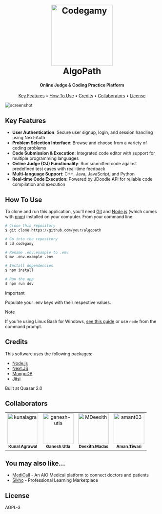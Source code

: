 <h1 align="center">
  <br>
  <a href="https://codegamy.vercel.app/"><img src="https://raw.githubusercontent.com/kunalagra/codegamy/main/public/logo.png" alt="Codegamy" width="200"></a>
  <br>
  AlgoPath
  <br>
</h1>

<h4 align="center">Online Judge & Coding Practice Platform</h4>

<p align="center">
  <a href="#key-features">Key Features</a> •
  <a href="#how-to-use">How To Use</a> •
  <a href="#credits">Credits</a> •
  <a href="#collaborators">Collaborators</a> •
  <a href="#license">License</a>
</p>

![screenshot](https://raw.githubusercontent.com/kunalagra/codegamy/main/public/screenshot.png)

## Key Features

* **User Authentication**: Secure user signup, login, and session handling using Next-Auth
* **Problem Selection Interface**: Browse and choose from a variety of coding problems
* **Code Submission & Execution**: Integrated code editor with support for multiple programming languages
* **Online Judge (OJ) Functionality**: Run submitted code against predefined test cases with real-time feedback
* **Multi-language Support**: C++, Java, JavaScript, and Python
* **Real-time Code Execution**: Powered by JDoodle API for reliable code compilation and execution

## How To Use

To clone and run this application, you'll need [Git](https://git-scm.com) and [Node.js](https://nodejs.org/en/download/) (which comes with [npm](http://npmjs.com)) installed on your computer. From your command line:

```bash
# Clone this repository
$ git clone https://github.com/your/algopath

# Go into the repository
$ cd codegamy

# Rename .env.example to .env
$ mv .env.example .env

# Install dependencies
$ npm install

# Run the app
$ npm run dev
```
> [!IMPORTANT]  
> Populate your .env keys with their respective values. 

> [!NOTE]
> If you're using Linux Bash for Windows, [see this guide](https://www.howtogeek.com/261575/how-to-run-graphical-linux-desktop-applications-from-windows-10s-bash-shell/) or use `node` from the command prompt.

## Credits

This software uses the following packages:

- [Node.js](https://nodejs.org/)
- [Next.JS](https://github.com/vercel/next.js/)
- [MongoDB](https://www.mongodb.com/)
- [Jitsi](https://github.com/jitsi/jitsi)

Built at Quasar 2.0

## Collaborators
<table>
<tr>
    <td align="center">
        <a href="https://github.com/kunalagra">
            <img src="https://avatars.githubusercontent.com/u/66416646?v=4" width="100;" alt="kunalagra"/>
            <br />
            <sub><b>Kunal Agrawal</b></sub>
        </a>
    </td>
    <td align="center">
        <a href="https://github.com/ganesh-utla">
            <img src="https://avatars.githubusercontent.com/u/87692393?v=4" width="100;" alt="ganesh-utla"/>
            <br />
            <sub><b>Ganesh Utla</b></sub>
        </a>
    </td>
    <td align="center">
        <a href="https://github.com/MDeexith">
            <img src="https://avatars.githubusercontent.com/u/88663554?v=4" width="100;" alt="MDeexith"/>
            <br />
            <sub><b>Deexith Madas</b></sub>
        </a>
    </td>
    <td align="center">
        <a href="https://github.com/amant03">
            <img src="https://avatars.githubusercontent.com/u/96176706?v=4" width="100;" alt="amant03"/>
            <br />
            <sub><b>Aman Tiwari</b></sub>
        </a>
    </td>

 </tr>
</table>


## You may also like...

- [MediCall](https://github.com/kunalagra/MediCall) - An AIO Medical platform to connect doctors and patients
- [Sikho](https://github.com/kunalagra/sikho) - Professional Learning Marketplace

## License

AGPL-3
